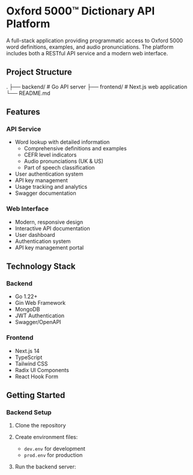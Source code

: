 # Oxford 5000™ Dictionary API Platform

A full-stack application providing programmatic access to Oxford 5000 word definitions, examples, and audio pronunciations. The platform includes both a RESTful API service and a modern web interface.

## Project Structure

.
├── backend/         # Go API server
├── frontend/        # Next.js web application
└── README.md

## Features

### API Service
- Word lookup with detailed information
  - Comprehensive definitions and examples
  - CEFR level indicators
  - Audio pronunciations (UK & US)
  - Part of speech classification
- User authentication system
- API key management
- Usage tracking and analytics
- Swagger documentation

### Web Interface
- Modern, responsive design
- Interactive API documentation
- User dashboard
- Authentication system
- API key management portal

## Technology Stack

### Backend
- Go 1.22+
- Gin Web Framework
- MongoDB
- JWT Authentication
- Swagger/OpenAPI

### Frontend
- Next.js 14
- TypeScript
- Tailwind CSS
- Radix UI Components
- React Hook Form

## Getting Started

### Backend Setup

1. Clone the repository
2. Create environment files:
   - `dev.env` for development
   - `prod.env` for production

3. Run the backend server:
